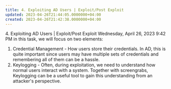 ```yaml
---
title: 4. Exploiting AD Users | Exploit/Post Exploit
updated: 2023-04-26T21:44:05.0000000+04:00
created: 2023-04-26T21:42:38.0000000+04:00
---
```


4\. Exploiting AD Users \| Exploit/Post Exploit
Wednesday, April 26, 2023
9:42 PM
in this task, we will focus on two elements:

1.  Credential Management - How users store their credentials. In AD, this is quite important since users may have multiple sets of credentials and remembering all of them can be a hassle.
2.  Keylogging - Often, during exploitation, we need to understand how normal users interact with a system. Together with screengrabs, Keylogging can be a useful tool to gain this understanding from an attacker's perspective.

